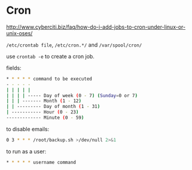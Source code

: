 # Cron

<http://www.cyberciti.biz/faq/how-do-i-add-jobs-to-cron-under-linux-or-unix-oses/>

`/etc/crontab file`, `/etc/cron.*/` and `/var/spool/cron/`

use `crontab -e` to create a cron job.

fields:

```bash
* * * * * command to be executed
- - - - -
| | | | |
| | | | ----- Day of week (0 - 7) (Sunday=0 or 7)
| | | ------- Month (1 - 12)
| | --------- Day of month (1 - 31)
| ----------- Hour (0 - 23)
------------- Minute (0 - 59)
```

to disable emails:

```bash
0 3 * * * /root/backup.sh >/dev/null 2>&1
```

to run as a user:

```bash
* * * * * username command
```
